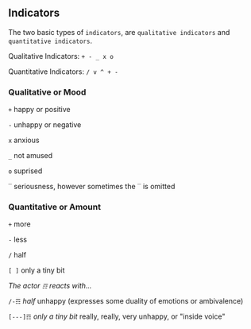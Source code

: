 ## Indicators
The two basic types of `indicators`, are `qualitative indicators` and `quantitative indicators`.

Qualitative Indicators: `+ - _ x o`

Quantitative Indicators: `/ v ^ + -`

### Qualitative or Mood
`+` happy or positive

`-` unhappy or negative

`x` anxious

`_` not amused

`o` suprised

`‾` seriousness, however sometimes the `‾` is omitted

### Quantitative or Amount
`+` more

`-` less

`/` half

`[ ]` only a tiny bit

_The actor `☶` reacts with..._

`/-☶` *half* unhappy (expresses some duality of emotions or ambivalence)

`[---]☶` *only a tiny bit* really, really, very unhappy, or "inside voice"
